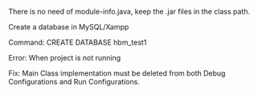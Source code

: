 <p>There is no need of module-info.java, keep the .jar files in the class path.</p>

<p>Create a database in MySQL/Xampp</p>
<p>Command: CREATE DATABASE hbm_test1</p>


<p>Error: When project is not running</p>
<p>Fix: Main Class implementation must be deleted from both Debug Configurations and Run Configurations.</p>
